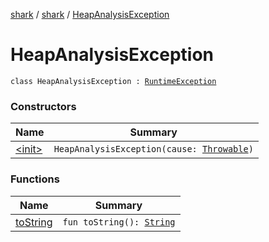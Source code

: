 [shark](../../index.md) / [shark](../index.md) / [HeapAnalysisException](./index.md)

# HeapAnalysisException

`class HeapAnalysisException : `[`RuntimeException`](https://kotlinlang.org/api/latest/jvm/stdlib/kotlin/-runtime-exception/index.html)

### Constructors

| Name | Summary |
|---|---|
| [&lt;init&gt;](-init-.md) | `HeapAnalysisException(cause: `[`Throwable`](https://kotlinlang.org/api/latest/jvm/stdlib/kotlin/-throwable/index.html)`)` |

### Functions

| Name | Summary |
|---|---|
| [toString](to-string.md) | `fun toString(): `[`String`](https://kotlinlang.org/api/latest/jvm/stdlib/kotlin/-string/index.html) |

